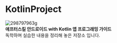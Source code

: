 # KotlinProject
 
 ![298797963g](https://user-images.githubusercontent.com/56854068/105823046-08de8780-6000-11eb-86ca-47c87e87f22e.jpg)
 <br>
 <b>애프터스킬 안드로이드 with Kotlin 앱 프로그래밍 가이드</b><br>
 독학하며 실습한 내용을 정리해 놓은 저장소 입니다.
